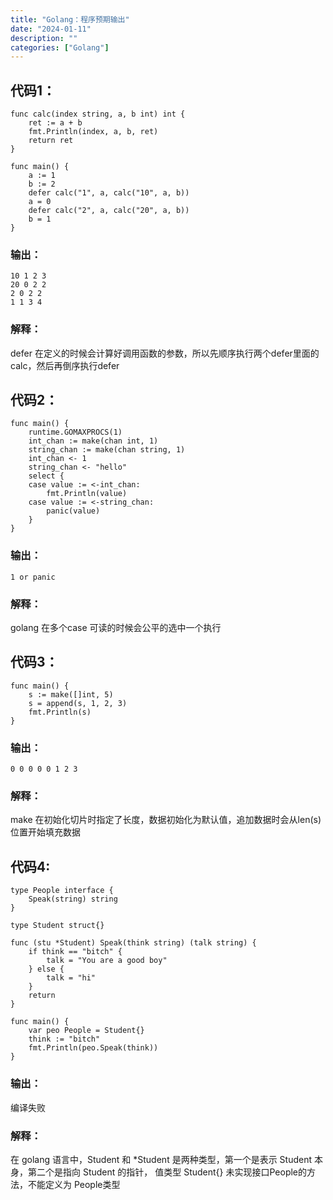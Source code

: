 ```yaml
---
title: "Golang：程序预期输出"
date: "2024-01-11"
description: ""
categories: ["Golang"]
---
```


## 代码1：
```golang
func calc(index string, a, b int) int {
	ret := a + b
	fmt.Println(index, a, b, ret)
	return ret
}

func main() {
	a := 1
	b := 2
	defer calc("1", a, calc("10", a, b))
	a = 0
	defer calc("2", a, calc("20", a, b))
	b = 1
}
```

### 输出：
```shell
10 1 2 3
20 0 2 2  
2 0 2 2
1 1 3 4
```
### 解释：
defer 在定义的时候会计算好调用函数的参数，所以先顺序执行两个defer里面的calc，然后再倒序执行defer

## 代码2：
```golang
func main() {
	runtime.GOMAXPROCS(1)
	int_chan := make(chan int, 1)
	string_chan := make(chan string, 1)
	int_chan <- 1
	string_chan <- "hello"
	select {
	case value := <-int_chan:
		fmt.Println(value)
	case value := <-string_chan:
		panic(value)
	}
}
```

### 输出：
```shell
1 or panic
```

### 解释：
golang 在多个case 可读的时候会公平的选中一个执行

## 代码3：
```golang
func main() {
	s := make([]int, 5)
	s = append(s, 1, 2, 3)
	fmt.Println(s)
}
```

### 输出：
```shell
0 0 0 0 0 1 2 3
```

### 解释：
make 在初始化切片时指定了长度，数据初始化为默认值，追加数据时会从len(s) 位置开始填充数据

## 代码4:
```golang
type People interface {
	Speak(string) string
}

type Student struct{}

func (stu *Student) Speak(think string) (talk string) {
	if think == "bitch" {
		talk = "You are a good boy"
	} else {
		talk = "hi"
	}
	return
}

func main() {
	var peo People = Student{}
	think := "bitch"
	fmt.Println(peo.Speak(think))
}
```

### 输出：
编译失败

### 解释：
在 golang 语言中，Student 和 *Student 是两种类型，第一个是表示 Student 本身，第二个是指向 Student 的指针，
值类型 Student{} 未实现接口People的方法，不能定义为 People类型
